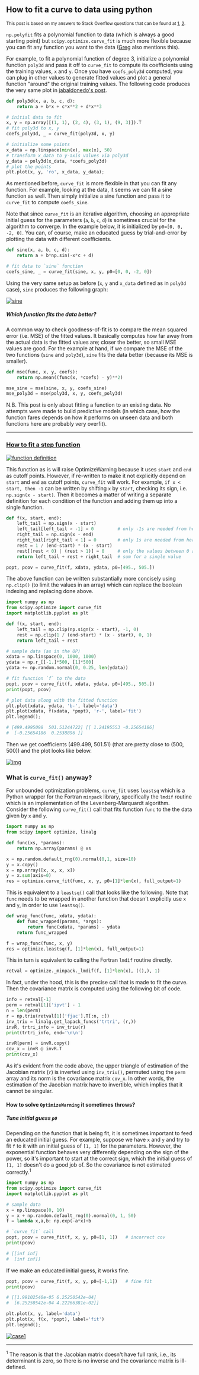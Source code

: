## How to fit a curve to data using python

<sup> This post is based on my answers to Stack Overflow questions that can be found at 
[1](https://stackoverflow.com/a/75598551/19123103),
[2](https://stackoverflow.com/q/50371428/19123103). </sup>



`np.polyfit` fits a polynomial function to data (which is always a good starting point) but `scipy.optimize.curve_fit` is much more flexible because you can fit any function you want to the data ([Greg][1] also mentions this). 

For example, to fit a polynomial function of degree 3, initialize a polynomial function `poly3d` and pass it off to `curve_fit` to compute its coefficients using the training values, `x` and `y`. Once you have `coefs_poly3d` computed, you can plug in other values to generate fitted values and plot a general function "around" the original training values. The following code produces the very same plot in [jabaldonedo's post][2].

```python
def poly3d(x, a, b, c, d):
    return a + b*x + c*x**2 + d*x**3

# initial data to fit
x, y = np.array([(1, 1), (2, 4), (3, 1), (9, 3)]).T
# fit poly3d to x, y
coefs_poly3d, _ = curve_fit(poly3d, x, y)

# initialize some points
x_data = np.linspace(min(x), max(x), 50)
# transform x_data to y-axis values via poly3d
y_data = poly3d(x_data, *coefs_poly3d)
# plot the points
plt.plot(x, y, 'ro', x_data, y_data);
```

As mentioned before, `curve_fit` is more flexible in that you can fit any function. For example, looking at the data, it seems we can fit a sine function as well. Then simply initialize a sine function and pass it to `curve_fit` to compute `coefs_sine`. 

Note that since `curve_fit` is an iterative algorithm, choosing an appropriate initial guess for the parameters (`a`, `b`, `c`, `d`) is sometimes crucial for the algorithm to converge. In the example below, it is initialized by `p0=[0, 0, -2, 0]`. You can, of course, make an educated guess by trial-and-error by plotting the data with different coefficients.
```python
def sine(x, a, b, c, d):
    return a + b*np.sin(-x*c + d)

# fit data to `sine` function
coefs_sine, _ = curve_fit(sine, x, y, p0=[0, 0, -2, 0])
```
Using the very same setup as before (`x`, `y` and `x_data` defined as in `poly3d` case), `sine` produces the following graph:

[![sine][3]][3]


##### Which function fits the data better?

A common way to check goodness-of-fit is to compare the mean squared error (i.e. MSE) of the fitted values. It basically computes how far away from the actual data is the fitted values are; closer the better, so small MSE values are good. For the example at hand, if we compare the MSE of the two functions (`sine` and `poly3d`), `sine` fits the data better (because its MSE is smaller).

```python
def mse(func, x, y, coefs):
    return np.mean((func(x, *coefs) - y)**2)

mse_sine = mse(sine, x, y, coefs_sine)
mse_poly3d = mse(poly3d, x, y, coefs_poly3d)
```

N.B. This post is only about fitting a function to an existing data. No attempts were made to build predictive models (in which case, how the function fares depends on how it performs on unseen data and both functions here are probably very overfit).


---

### [How to fit a step function](https://stackoverflow.com/q/50371428/19123103)

[![function definition][4]][4]


This function as is will raise OptimizeWarning because it uses `start` and `end` as cutoff points. However, if re-written to make it not explicitly depend on `start` and `end` as cutoff points, `curve_fit` will work. For example, `if x < start, then -1` can be written by shifting `x` by `start`, checking its sign, i.e. `np.sign(x - start)`. Then it becomes a matter of writing a separate definition for each condition of the function and adding them up into a single function.

```python
def f(x, start, end):
    left_tail = np.sign(x - start)
    left_tail[left_tail > -1] = 0         # only -1s are needed from here
    right_tail = np.sign(x - end)
    right_tail[right_tail < 1] = 0        # only 1s are needed from here
    rest = 1 / (end-start) * (x - start)
    rest[(rest < 0) | (rest > 1)] = 0     # only the values between 0 and 1 are needed from here
    return left_tail + rest + right_tail  # sum for a single value

popt, pcov = curve_fit(f, xdata, ydata, p0=[495., 505.])
```

The above function can be written substantially more concisely using `np.clip()` (to limit the values in an array) which can replace the boolean indexing and replacing done above.

```python
import numpy as np
from scipy.optimize import curve_fit
import matplotlib.pyplot as plt

def f(x, start, end):
    left_tail = np.clip(np.sign(x - start), -1, 0)
    rest = np.clip(1 / (end-start) * (x - start), 0, 1)
    return left_tail + rest

# sample data (as in the OP)
xdata = np.linspace(0, 1000, 1000)
ydata = np.r_[[-1.]*500, [1]*500]
ydata += np.random.normal(0, 0.25, len(ydata))

# fit function `f` to the data
popt, pcov = curve_fit(f, xdata, ydata, p0=[495., 505.])
print(popt, pcov)

# plot data along with the fitted function
plt.plot(xdata, ydata, 'b-', label='data')
plt.plot(xdata, f(xdata, *popt), 'r-', label='fit')
plt.legend();

# [499.4995098  501.51244722] [[ 1.24195553 -0.25654186]
#  [-0.25654186  0.2538896 ]]
```

Then we get coefficients (499.499, 501.51) (that are pretty close to (500, 500)) and the plot looks like below.

[![img][5]][5]


### What is `curve_fit()` anyway?

For unbounded optimization problems, `curve_fit` uses `leastsq` which is a Python wrapper for the Fortran `minpack` library, specifically the `lmdif` routine which is an implementation of the Levenberg-Marquardt algorithm. Consider the following `curve_fit()` call that fits function `func` to the the data given by `x` and `y`.
```python
import numpy as np
from scipy import optimize, linalg

def func(xs, *params):
    return np.array(params) @ xs

x = np.random.default_rng(0).normal(0,1, size=10)
y = x.copy()
x = np.array([x, x, x, x])
y = x.sum(axis=0)
res = optimize.curve_fit(func, x, y, p0=[1]*len(x), full_output=1)
```
This is equivalent to a `leastsq()` call that looks like the following. Note that `func` needs to be wrapped in another function that doesn't explicitly use `x` and `y`, in order to use `leastsq()`.

```python
def wrap_func(func, xdata, ydata):
    def func_wrapped(params, *args):
        return func(xdata, *params) - ydata
    return func_wrapped

f = wrap_func(func, x, y)
res = optimize.leastsq(f, [1]*len(x), full_output=1)
```

This in turn is equivalent to calling the Fortran `lmdif` routine directly.

```python
retval = optimize._minpack._lmdif(f, [1]*len(x), ((),), 1)
```
In fact, under the hood, this is the precise call that is made to fit the curve. Then the covariance matrix is computed using the following bit of code.

```python
info = retval[-1]
perm = retval[1]['ipvt'] - 1
n = len(perm)
r = np.triu(retval[1]['fjac'].T[:n, :])
inv_triu = linalg.get_lapack_funcs('trtri', (r,))
invR, trtri_info = inv_triu(r)
print(trtri_info, end='\n\n')

invR[perm] = invR.copy()
cov_x = invR @ invR.T
print(cov_x)
```
As it's evident from the code above, the upper triangle of estimation of the Jacobian matrix (`r`) is inverted using `inv_triu()`, permuted using the `perm` array and its norm is the covariance matrix `cov_x`. In other words, the estimation of the Jacobian matrix have to invertible, which implies that  it cannot be singular.


#### How to solve `OptimizeWarning` it sometimes throws?

##### Tune initial guess `p0`

Depending on the function that is being fit, it is sometimes important to feed an educated initial guess. For example, suppose we have `x` and `y` and try to fit `f` to it with an initial guess of `[1, 1]` for the parameters. However, the exponential function behaves very differently depending on the sign of the power, so it's important to start at the correct sign, which the initial guess of `[1, 1]` doesn't do a good job of. So the covariance is not estimated correctly.<sup>1</sup>

```python
import numpy as np
from scipy.optimize import curve_fit
import matplotlib.pyplot as plt

# sample data
x = np.linspace(0, 10)
y = x + np.random.default_rng(0).normal(0, 1, 50)
f = lambda x,a,b: np.exp(-a*x)+b

# `curve_fit` call
popt, pcov = curve_fit(f, x, y, p0=[1, 1])   # incorrect cov
print(pcov)

# [[inf inf]
#  [inf inf]]
```

If we make an educated initial guess, it works fine.

```python
popt, pcov = curve_fit(f, x, y, p0=[-1,1])   # fine fit
print(pcov)

# [[1.99102540e-05 6.25250542e-04]
#  [6.25250542e-04 4.22266381e-02]]

plt.plot(x, y, label='data')
plt.plot(x, f(x, *popt), label='fit')
plt.legend();
```
[![case1][6]][6]




---

<sup>1</sup> The reason is that the Jacobian matrix doesn't have full rank, i.e., its determinant is zero, so there is no inverse and the covariance matrix is ill-defined.



  [1]: https://stackoverflow.com/a/19165437/19123103
  [2]: https://stackoverflow.com/a/19165440/19123103
  [3]: https://i.stack.imgur.com/5lN2s.png
  [4]: https://i.stack.imgur.com/22ZYx.gif
  [5]: https://i.stack.imgur.com/h7Ccj.png
  [6]: https://i.stack.imgur.com/mn5vt.png


